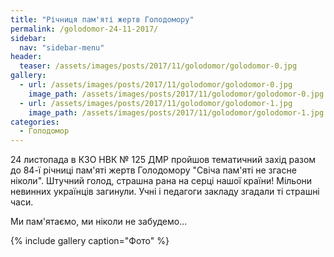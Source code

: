 ```yaml
---
title: "Річниця пам'яті жертв Голодомору"
permalink: /golodomor-24-11-2017/
sidebar:
  nav: "sidebar-menu"
header:
  teaser: /assets/images/posts/2017/11/golodomor/golodomor-0.jpg
gallery:
  - url: /assets/images/posts/2017/11/golodomor/golodomor-0.jpg
    image_path: /assets/images/posts/2017/11/golodomor/golodomor-0.jpg
  - url: /assets/images/posts/2017/11/golodomor/golodomor-1.jpg
    image_path: /assets/images/posts/2017/11/golodomor/golodomor-1.jpg
categories:
  - Голодомор
---
```


24 листопада в КЗО НВК № 125 ДМР пройшов тематичний захід разом до 84-ї річниці пам'яті жертв Голодомору "Свіча пам'яті не згасне ніколи". Штучний голод, страшна рана на серці нашої країни!  Мільони невинних українців загинули.  Учні і педагоги закладу згадали ті страшні часи.

Ми пам'ятаємо, ми ніколи не забудемо...

{% include gallery caption="Фото" %}
